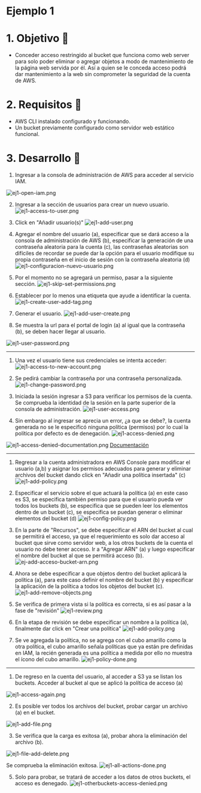 # Ejemplo 1 

# 1. Objetivo 🎯
- Conceder acceso restringido al bucket que funciona como web server para solo poder eliminar o agregar objetos a modo de mantenimiento de la página web servida por él. Así a quien se le conceda acceso podrá dar mantenimiento a la web sin comprometer la seguridad de la cuenta de AWS. 

# 2. Requisitos 📌
- AWS CLI instalado configurado y funcionando.
- Un bucket previamente configurado como servidor web estático funcional.

# 3. Desarrollo 📑

1. Ingresar a la consola de administración de AWS para acceder al servicio IAM.

![ej1-open-iam.png](ej1-open-iam.png)

2. Ingresar a la sección de usuarios para crear un nuevo usuario.
![ej1-access-to-user.png](ej1-access-to-user.png)

3. Click en "Añadir usuario(s)"
![ej1-add-user.png](ej1-add-user.png)

4. Agregar el nombre del usuario (a), especificar que se dará acceso a la consola de administración de AWS (b), especificar la generación de una contraseña aleatoria para la cuenta (c), las contraseñas aleatorias son difíciles de recordar se puede dar la opción para el usuario modifique su propia contraseña en el inicio de sesión con la contraseña aleatoria (d)
![ej1-configuracion-nuevo-usuario.png](ej1-configuracion-nuevo-usuario.png)

5. Por el momento no se agregará un permiso, pasar a la siguiente sección.
![ej1-skip-set-permissions.png](ej1-skip-set-permissions.png)

6. Establecer por lo menos una etiqueta que ayude a identificar la cuenta.
![ej1-create-user-add-tag.png](ej1-create-user-add-tag.png)

7. Generar el usuario.
![ej1-add-user-create.png](ej1-add-user-create.png)

8. Se muestra la url para el portal de login (a) al igual que la contraseña (b), se deben hacer llegar al usuario.

![ej1-user-password.png](ej1-user-password.png)

---------------

1. Una vez el usuario tiene sus credenciales se intenta acceder:
![ej1-access-to-new-account.png](ej1-access-to-new-account.png)

2. Se pedirá cambiar la contraseña por una contraseña personalizada.
![ej1-change-password.png](ej1-change-password.png)

3. Iniciada la sesión ingresar a S3 para verificar los permisos de la cuenta. Se comprueba la identidad de la sesión en la parte superior de la consola de administración.
![ej1-user-access.png](ej1-user-access.png)

4. Sin embargo al ingresar se aprecia un error, ¿a que se debe?, la cuenta generada no se le especificó ninguna política (permisos) por lo cual la política por defecto es de denegación.
![ej1-access-denied.png](ej1-access-denied.png)

![ej1-access-denied-documentation.png](ej1-access-denied-documentation.png) 
[Documentación](https://docs.aws.amazon.com/IAM/latest/UserGuide/reference_policies_evaluation-logic.html#AccessPolicyLanguage_Interplay)

---------------------------
1. Regresar a la cuenta administradora en AWS Console para modificar el usuario (a,b) y asignar los permisos adecuados para generar y eliminar archivos del bucket dando click en "Añadir una política insertada" (c)
![ej1-add-policy.png](ej1-add-policy.png)

2. Especificar el servicio sobre el que actuará la política (a) en este caso es S3, se especifica también permiso para que el usuario pueda ver todos los buckets (b), se especifica que se pueden leer los elementos dentro de un bucket (c), se especifica se puedan generar o eliminar elementos del bucket (d) 
![ej1-config-policy.png](ej1-config-policy.png)

3. En la parte de "Recursos", se debe especificar el ARN del bucket al cual se permitirá el acceso, ya que el requerimiento es solo dar acceso al bucket que sirve como servidor web, a los otros buckets de la cuenta el usuario no debe tener acceso. Ir a "Agregar ARN" (a) y luego especificar el nombre del bucket al que se permitirá acceso (b).
![ej-add-acceso-bucket-arn.png](ej-add-acceso-bucket-arn.png)

4. Ahora se debe especificar a que objetos dentro del bucket aplicará la política (a), para este caso definir el nombre del bucket (b) y especificar la aplicación de la política a todos los objetos del bucket (c).
![ej1-add-remove-objects.png](ej1-add-remove-objects.png)

5. Se verifica de primera vista si la política es correcta, si es así pasar a la fase de "revisión"
![ej1-review.png](ej1-review.png)

6. En la etapa de revisión se debe especificar un nombre a la política (a), finalmente dar click en "Crear una política"
![ej1-add-policy.png](ej1-add-policy.png)

7. Se ve agregada la política, no se agrega con el cubo amarillo como la otra política, el cubo amarillo señala políticas que ya están pre definidas en IAM, la recién generada es una política a medida por ello no muestra el ícono del cubo amarillo.
![ej1-policy-done.png](ej1-policy-done.png)

-------------------------------

1. De regreso en la cuenta del usuario, al acceder a S3 ya se listan los buckets. Acceder al bucket al que se aplicó la política de acceso (a)

![ej1-access-again.png](ej1-access-again.png)

2. Es posible ver todos los archivos del bucket, probar cargar un archivo (a) en el bucket.

![ej1-add-file.png](ej1-add-file.png)

3. Se verifica que la carga es exitosa (a), probar ahora la eliminación del archivo (b).

![ej1-file-add-delete.png](ej1-file-add-delete.png)

Se comprueba la eliminación exitosa.
![ej1-all-actions-done.png](ej1-all-actions-done.png)

5. Solo para probar, se tratará de acceder a los datos de otros buckets, el acceso es denegado.
![ej1-otherbuckets-access-denied.png](ej1-otherbuckets-access-denied.png)






